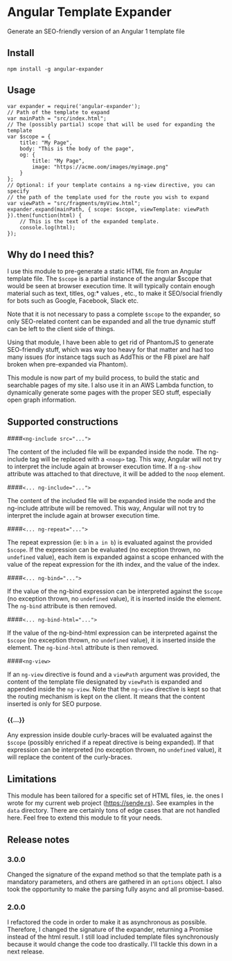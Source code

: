 # Angular Template Expander

Generate an SEO-friendly version of an Angular 1 template file

## Install

    npm install -g angular-expander

## Usage

    var expander = require('angular-expander');
    // Path of the template to expand
    var mainPath = "src/index.html";
    // The (possibly partial) scope that will be used for expanding the template
    var $scope = {
        title: "My Page",
        body: "This is the body of the page",
        og: {
            title: "My Page",
            image: "https://acme.oom/images/myimage.png"
        }
    };
    // Optional: if your template contains a ng-view directive, you can specify
    // the path of the template used for the route you wish to expand
    var viewPath = "src/fragments/myView.html";
    expander.expand(mainPath, { scope: $scope, viewTemplate: viewPath }).then(function(html) {
        // This is the text of the expanded template.
        console.log(html);
    });

## Why do I need this?

I use this module to pre-generate a static HTML file from an Angular template file. The `$scope` is a partial instance
of the angular $scope that would be seen at browser execution time. It will typically contain enough material such
as text, titles, og:* values , etc., to make it SEO/social friendly for bots such as Google, Facebook, Slack etc.

Note that it is not necessary to pass a complete `$scope` to the expander, so only SEO-related content can be expanded
and all the true dynamic stuff can be left to the client side of things.

Using that module, I have been able to get rid of PhantomJS to generate SEO-friendly stuff, which was way too heavy
for that matter and had too many issues (for instance tags such as AddThis or the FB pixel are half broken when
pre-expanded via Phantom).

This module is now part of my build process, to build the static and searchable pages of my site. I also use it in
an AWS Lambda function, to dynamically generate some pages with the proper SEO stuff, especially open graph
information.

## Supported constructions

####`<ng-include src="...">`

The content of the included file will be expanded inside the node. The ng-include tag
will be replaced with a `<noop>` tag. This way, Angular will not try to interpret the include again at browser
execution time. If a `ng-show` attribute was attached to that directuve, it will be added to the `noop` element.

####`<... ng-include="...">`

The content of the included file will be expanded inside the node and the ng-include attribute
will be removed. This way, Angular will not try to interpret the include again at browser execution time.

####`<... ng-repeat="...">`

The repeat expression (ie: `b` in `a in b`) is evaluated against the provided `$scope`. If the expression can be
evaluated (no exception thrown, no `undefined` value), each item is expanded against a scope enhanced with the value
of the repeat expression for the ith index, and the value of the index.

####`<... ng-bind="...">`

If the value of the ng-bind expression can be interpreted against the `$scope` (no exception thrown, no `undefined`
value), it is inserted inside the element. The `ng-bind` attribute is then removed.

####`<... ng-bind-html="...">`

If the value of the ng-bind-html expression can be interpreted against the `$scope` (no exception thrown, no `undefined`
value), it is inserted inside the element. The `ng-bind-html` attribute is then removed.

####`<ng-view>`

If an `ng-view` directive is found and a `viewPath` argument was provided, the content of the template file designated
by `viewPath` is expanded and appended inside the `ng-view`.
Note that the `ng-view` directive is kept so that the routing mechanism is kept on the client. It means that the content
inserted is only for SEO purpose.

#### {{...}}

Any expression inside double curly-braces will be evaluated against the `$scope` (possibly enriched if a repeat directive
is being expanded). If that expression can be interpreted (no exception thrown, no `undefined` value), it will replace
the content of the curly-braces.

## Limitations

This module has been tailored for a specific set of HTML files, ie. the ones I wrote for my current web project
(https://sende.rs). See examples in the `data` directory. There are certainly tons of edge cases that are not handled
here. Feel free to extend this module to fit your needs.

## Release notes

### 3.0.0

Changed the signature of the expand method so that the template path is a mandatory parameters, and others are gathered
in an `options` object. I also took the opportunity to make the parsing fully async and all promise-based.

### 2.0.0

I refactored the code in order to make it as asynchronous as possible.
Therefore, I changed the signature of the expander, returning a Promise instead of the html result.
I still load included template files synchronously because it would change the code too drastically. I'll tackle this
down in a next release.
